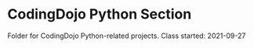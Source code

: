 # CodingDojo Python Section
Folder for CodingDojo Python-related projects.
Class started: 2021-09-27